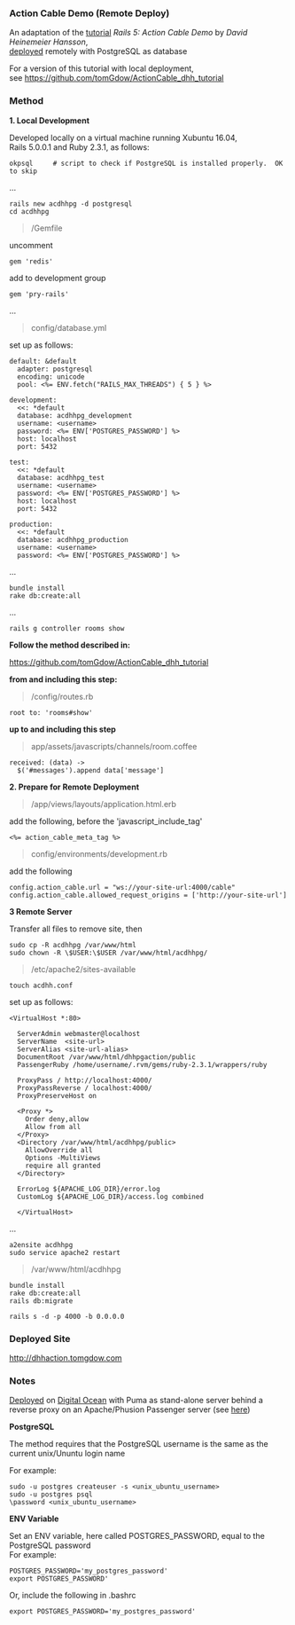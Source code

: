 ### Action Cable Demo (Remote Deploy)

An adaptation of the [tutorial](https://www.youtube.com/watch?v=n0WUjGkDFS0) *Rails 5: Action Cable Demo* by *David Heinemeier Hansson*,  
[deployed](dhhpgaction.tomgdow.com) remotely with PostgreSQL as database

For a version of this tutorial with local deployment,  
see https://github.com/tomGdow/ActionCable_dhh_tutorial 

### Method 

**1. Local Development**

Developed locally on a virtual machine running Xubuntu 16.04,  
Rails 5.0.0.1 and  Ruby 2.3.1, as follows: 

    okpsql     # script to check if PostgreSQL is installed properly.  OK to skip

&hellip;

    rails new acdhhpg -d postgresql
    cd acdhhpg

> /Gemfile  

uncomment   

    gem 'redis'  

add to development group 

    gem 'pry-rails'

&hellip;  


> config/database.yml

set up as follows:

    default: &default
      adapter: postgresql
      encoding: unicode
      pool: <%= ENV.fetch("RAILS_MAX_THREADS") { 5 } %>

    development:
      <<: *default
      database: acdhhpg_development
      username: <username>
      password: <%= ENV['POSTGRES_PASSWORD'] %>
      host: localhost
      port: 5432

    test:
      <<: *default
      database: acdhhpg_test
      username: <username> 
      password: <%= ENV['POSTGRES_PASSWORD'] %>
      host: localhost
      port: 5432

    production:
      <<: *default
      database: acdhhpg_production
      username: <username>
      password: <%= ENV['POSTGRES_PASSWORD'] %>

&hellip;  

    bundle install
    rake db:create:all

&hellip;  

    rails g controller rooms show

**Follow the method described in:**  

 https://github.com/tomGdow/ActionCable_dhh_tutorial

**from and including this step:**  

> /config/routes.rb
    
    root to: 'rooms#show'

**up to and including this step** 

> app/assets/javascripts/channels/room.coffee

    received: (data) -> 
      $('#messages').append data['message']

**2. Prepare for Remote Deployment**

>  /app/views/layouts/application.html.erb

add the following, before the 'javascript_include_tag'

    <%= action_cable_meta_tag %>
 
> config/environments/development.rb

add the following

    config.action_cable.url = "ws://your-site-url:4000/cable"
    config.action_cable.allowed_request_origins = ['http://your-site-url']

**3 Remote Server**

Transfer all files to remove site, then

    sudo cp -R acdhhpg /var/www/html
    sudo chown -R \$USER:\$USER /var/www/html/acdhhpg/
    
> /etc/apache2/sites-available

    touch acdhh.conf  

set up as  follows:

    <VirtualHost *:80>
      
      ServerAdmin webmaster@localhost
      ServerName  <site-url> 
      ServerAlias <site-url-alias>
      DocumentRoot /var/www/html/dhhpgaction/public
      PassengerRuby /home/username/.rvm/gems/ruby-2.3.1/wrappers/ruby

      ProxyPass / http://localhost:4000/
      ProxyPassReverse / localhost:4000/
      ProxyPreserveHost on 

      <Proxy *>
        Order deny,allow
        Allow from all
      </Proxy>
      <Directory /var/www/html/acdhhpg/public>
        AllowOverride all 
        Options -MultiViews
        require all granted
      </Directory>

      ErrorLog ${APACHE_LOG_DIR}/error.log
      CustomLog ${APACHE_LOG_DIR}/access.log combined

      </VirtualHost>

&hellip;  

    a2ensite acdhhpg
    sudo service apache2 restart

> /var/www/html/acdhhpg  
 
    bundle install
    rake db:create:all
    rails db:migrate

    rails s -d -p 4000 -b 0.0.0.0

### Deployed Site


http://dhhaction.tomgdow.com

### Notes

[Deployed](http://dhhaction.tomgdow.com) on [Digital Ocean](https://www.digitalocean.com/) with Puma as stand-alone server behind a reverse proxy on an Apache/Phusion Passenger server (see [here](https://www.phusionpassenger.com/library/deploy/standalone/reverse_proxy.html))   

**PostgreSQL**

The method requires that the PostgreSQL username is the 
same  as the current unix/Ununtu login name  

 For example:  

    sudo -u postgres createuser -s <unix_ubuntu_username>
    sudo -u postgres psql
    \password <unix_ubuntu_username>  

**ENV Variable**

Set an ENV variable, here called POSTGRES_PASSWORD, equal to the PostgreSQL password  
For example:

    POSTGRES_PASSWORD='my_postgres_password'
    export POSTGRES_PASSWORD'  

Or, include the following in .bashrc  

    export POSTGRES_PASSWORD='my_postgres_password'
